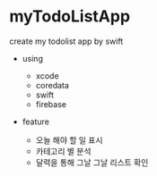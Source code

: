 # myTodoListApp
create my todolist app by swift

* using
  * xcode
  * coredata
  * swift
  * firebase

* feature
  * 오늘 해야 할 일 표시
  * 카테고리 별 분석
  * 달력을 통해 그날 그날 리스트 확인 
